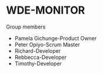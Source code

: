 # WDE-MONITOR
Group members
* Pamela Gichunge-Product Owner
* Peter Opiyo-Scrum Master
* Richard-Developer
* Rebbecca-Developer
* Timothy-Developer
